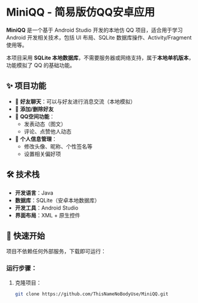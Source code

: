 # MiniQQ - 简易版仿QQ安卓应用

**MiniQQ** 是一个基于 Android Studio 开发的本地仿 QQ 项目，适合用于学习 Android 开发相关技术，包括 UI 布局、SQLite 数据库操作、Activity/Fragment 使用等。

本项目采用 **SQLite 本地数据库**，不需要服务器或网络支持，属于**本地单机版本**，功能模拟了 QQ 的基础功能。

## ✨ 项目功能

- 💬 **好友聊天**：可以与好友进行消息交流（本地模拟）
- 👥 **添加/删除好友**
- 🌟 **QQ空间功能**：
  - 发表动态（图文）
  - 评论、点赞他人动态
- 🧑 **个人信息管理**：
  - 修改头像、昵称、个性签名等
  - 设置相关偏好项

## 🛠 技术栈

- **开发语言**：Java
- **数据库**：SQLite（安卓本地数据库）
- **开发工具**：Android Studio
- **界面布局**：XML + 原生控件

## 🚀 快速开始

项目不依赖任何外部服务，下载即可运行：

### 运行步骤：

1. 克隆项目：
   ```bash
   git clone https://github.com/ThisNameNoBodyUse/MiniQQ.git
